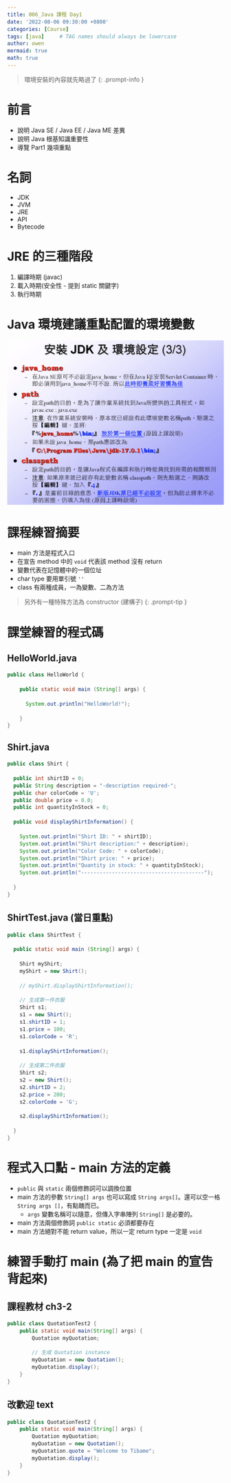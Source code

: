 ```yaml
---
title: 006_Java 課程 Day1
date: '2022-08-06 09:30:00 +0800'
categories: [Course]
tags: [java]     # TAG names should always be lowercase
author: owen
mermaid: true
math: true
---
```


> 環境安裝的內容就先略過了
{: .prompt-info }

# 前言
- 說明 Java SE / Java EE / Java ME 差異
- 說明 Java 根基知識重要性
- 導覽 Part1 幾項重點

# 名詞
- JDK
- JVM
- JRE
- API
- Bytecode

# JRE 的三種階段
1. 編譯時期 (javac)
2. 載入時期(安全性 - 提到 static 關鍵字)
3. 執行時期

# Java 環境建議重點配置的環境變數
![](/commons/image/20220806/000_java.png)

# 課程練習摘要
- main 方法是程式入口
- 在宣告 method 中的 `void` 代表該 method 沒有 return
- 變數代表在記憶體中的一個位址
- char type 要用單引號 `''`
- class 有兩種成員，一為變數、二為方法

> 另外有一種特殊方法為 constructor (建構子)
{: .prompt-tip }

# 課堂練習的程式碼

## HelloWorld.java
```java
public class HelloWorld {

    public static void main (String[] args) {

      System.out.println("HelloWorld!");
    
    }
}
```

## Shirt.java
```java
public class Shirt {

  public int shirtID = 0;
  public String description = "-description required-";
  public char colorCode = 'U';
  public double price = 0.0;
  public int quantityInStock = 0;
  
  public void displayShirtInformation() {

    System.out.println("Shirt ID: " + shirtID);
    System.out.println("Shirt description:" + description);
    System.out.println("Color Code: " + colorCode);
    System.out.println("Shirt price: " + price);
    System.out.println("Quantity in stock: " + quantityInStock);
    System.out.println("----------------------------------------");

  }
}
```

## ShirtTest.java (當日重點)
```java
public class ShirtTest {

  public static void main (String[] args) {
 
    Shirt myShirt;
    myShirt = new Shirt();
  
    // myShirt.displayShirtInformation();

    // 生成第一件衣服
    Shirt s1;
    s1 = new Shirt();
    s1.shirtID = 1;
    s1.price = 100;
    s1.colorCode = 'R';

    s1.displayShirtInformation();

    // 生成第二件衣服
    Shirt s2;
    s2 = new Shirt();
    s2.shirtID = 2;
    s2.price = 200;
    s2.colorCode = 'G';

    s2.displayShirtInformation();

  } 
}
```

# 程式入口點 - main 方法的定義
- `public` 與 `static` 兩個修飾詞可以調換位置
- main 方法的參數 `String[] args` 也可以寫成 `String args[]`。還可以空一格 `String args []`，有點醜而已。
    - `args` 變數名稱可以隨意，但傳入字串陣列 `String[]` 是必要的。
- main 方法兩個修飾詞 `public static` 必須都要存在
- main 方法絕對不能 return value，所以一定 return type 一定是 `void`

# 練習手動打 main (為了把 main 的宣告背起來)

## 課程教材 ch3-2
```java
public class QuotationTest2 {
    public static void main(String[] args) {
        Quotation myQuotation;
        
        // 生成 Quotation instance
        myQuotation = new Quotation();
        myQuotation.display();
    }
}
```

## 改歡迎 text
```java
public class QuotationTest2 {
    public static void main(String[] args) {
        Quotation myQuotation;
        myQuotation = new Quotation();
        myQuotation.quote = "Welcome to Tibame";
        myQuotation.display();
    }
}
```
